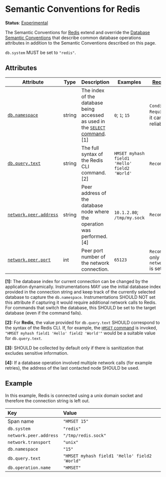 <!--- Hugo front matter used to generate the website version of this page:
linkTitle: Redis
--->

# Semantic Conventions for Redis

**Status**: [Experimental][DocumentStatus]

The Semantic Conventions for [Redis](https://redis.com/) extend and override the [Database Semantic Conventions](database-spans.md)
that describe common database operations attributes in addition to the Semantic Conventions
described on this page.

`db.system` MUST be set to `"redis"`.

## Attributes

<!-- semconv db.redis(full,tag=tech-specific) -->
| Attribute  | Type | Description  | Examples  | [Requirement Level](https://opentelemetry.io/docs/specs/semconv/general/attribute-requirement-level/) | Stability |
|---|---|---|---|---|---|
| [`db.namespace`](/docs/attributes-registry/db.md) | string | The index of the database being accessed as used in the [`SELECT` command](https://redis.io/commands/select). [1] | `0`; `1`; `15` | `Conditionally Required` If and only if it can be captured reliably. | ![Experimental](https://img.shields.io/badge/-experimental-blue) |
| [`db.query.text`](/docs/attributes-registry/db.md) | string | The full syntax of the Redis CLI command. [2] | `HMSET myhash field1 'Hello' field2 'World'` | `Recommended` [3] | ![Experimental](https://img.shields.io/badge/-experimental-blue) |
| [`network.peer.address`](/docs/attributes-registry/network.md) | string | Peer address of the database node where the operation was performed. [4] | `10.1.2.80`; `/tmp/my.sock` | `Recommended` | ![Stable](https://img.shields.io/badge/-stable-lightgreen) |
| [`network.peer.port`](/docs/attributes-registry/network.md) | int | Peer port number of the network connection. | `65123` | `Recommended` if and only if `network.peer.address` is set. | ![Stable](https://img.shields.io/badge/-stable-lightgreen) |

**[1]:** The database index for current connection can be changed by the application dynamically. Instrumentations MAY use the initial database index provided in the connection string and keep track of the currently selected database to capture the `db.namespace`.
Instrumentations SHOULD NOT set this attribute if capturing it would require additional network calls to Redis.
For commands that switch the database, this SHOULD be set to the target database (even if the command fails).

**[2]:** For **Redis**, the value provided for `db.query.text` SHOULD correspond to the syntax of the Redis CLI. If, for example, the [`HMSET` command](https://redis.io/commands/hmset) is invoked, `"HMSET myhash field1 'Hello' field2 'World'"` would be a suitable value for `db.query.text`.

**[3]:** SHOULD be collected by default only if there is sanitization that excludes sensitive information.

**[4]:** If a database operation involved multiple network calls (for example retries), the address of the last contacted node SHOULD be used.
<!-- endsemconv -->

## Example

In this example, Redis is connected using a unix domain socket and therefore the connection string is left out.

| Key                       | Value |
|:--------------------------| :-------------------------------------------- |
| Span name                 | `"HMSET 15"` |
| `db.system`               | `"redis"` |
| `network.peer.address`    | `"/tmp/redis.sock"` |
| `network.transport`       | `"unix"` |
| `db.namespace`            | `"15"` |
| `db.query.text`           | `"HMSET myhash field1 'Hello' field2 'World"` |
| `db.operation.name`       | `"HMSET"` |

[DocumentStatus]: https://github.com/open-telemetry/opentelemetry-specification/tree/v1.31.0/specification/document-status.md
